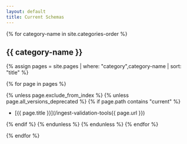 ```yaml
---
layout: default
title: Current Schemas
---
```



{% for category-name in site.categories-order %}

## {{ category-name }}

{% assign pages = site.pages | where: "category",category-name | sort: "title" %}

{% for page in pages %}

{% unless page.exclude_from_index %}
{% unless page.all_versions_deprecated %}
{% if page.path contains "current" %}

- [{{ page.title }}](/ingest-validation-tools{{ page.url }})

{% endif %}
{% endunless %}
{% endunless %}
{% endfor %}

{% endfor %}